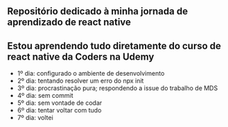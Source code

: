 ## Repositório dedicado à minha jornada de aprendizado de react native

## Estou aprendendo tudo diretamente do curso de react native da Coders na Udemy

- 1º dia: configurado o ambiente de desenvolvimento
- 2º dia: tentando resolver um erro do npx init
- 3º dia: procrastinação pura; respondendo a issue do trabalho de MDS
- 4º dia: sem commit
- 5º dia: sem vontade de codar
- 6º dia: tentar voltar com tudo
- 7º dia: voltei